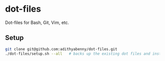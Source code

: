 # dot-files
Dot-files for Bash, Git, Vim, etc.

## Setup
```bash
git clone git@github.com:adithyabenny/dot-files.git
./dot-files/setup.sh --all   # backs up the existing dot files and installs the ones in this repo
```
